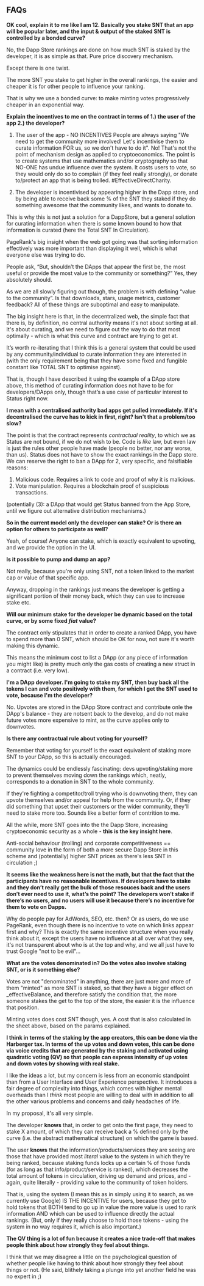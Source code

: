 ## FAQs

**OK cool, explain it to me like I am 12. Basically you stake SNT that an app will be popular later, and the input & output of the staked SNT is controlled by a bonded curve?**

No, the Dapp Store rankings are done on how much SNT is staked by the developer, it is as simple as that. Pure price discovery mechanism.

Except there is one twist.

The more SNT you stake to get higher in the overall rankings, the easier and cheaper it is for other people to influence your ranking.

That is why we use a bonded curve: to make minting votes progressively cheaper in an exponential way.

**Explain the incentives to me on the contract in terms of 1.) the user of the app 2.) the developer?**

1. The user of the app - NO INCENTIVES People are always saying "We need to get the community more involved! Let's incentivise them to curate information FOR us, so we don't have to do it".
No! That's not the point of mechanism design as applied to cryptoeconomics. The point is to create systems that use mathematics and/or cryptography so that NO-ONE has undue influence over the system.
It costs users to vote, so they would only do so to complain (if they feel really strongly), or donate to/protect an app that is being trolled. #EffectiveDirectCharity.

2. The developer is incentivised by appearing higher in the Dapp store, and by being able to receive back some % of the SNT they staked if they do something awesome that the community likes, and wants to donate to.

This is why this is not just a solution for a DappStore, but a general solution for curating information when there is some known bound to how that information is curated (here the Total SNT In Circulation).

PageRank's big insight when the web got going was that sorting information effectively was more important than displaying it well, which is what everyone else was trying to do. 

People ask, “But, shouldn’t the DApps that appear the first be, the most useful or provide the most value to the community or something?” Yes, they absolutely should.

As we are all slowly figuring out though, the problem is with defining “value to the community”. Is that downloads, stars, usage metrics, customer feedback? All of these things are suboptimal and easy to manipulate.

The big insight here is that, in the decentralized web, the simple fact that there is, by definition, no central authority means it's not about sorting at all. 
It's about curating, and we need to figure out the way to do that most optimally - which is what this curve and contract are trying to get at.

It’s worth re-iterating that I think this is a general system that could be used by any community/individual to curate information they are interested in (with the only requirement being that they have some fixed and fungible constant like TOTAL SNT to optimise against).

That is, though I have described it using the example of a DApp store above, this method of curating information does not have to be for developers/DApps only, though that’s a use case of particular interest to Status right now.

**I mean with a centralised authority bad apps get pulled immediately. If it's decentralised the curve has to kick in first, right? Isn't that a problem/too slow?**

The point is that the contract represents *contractual reality*, to which we as Status are not bound, if we do not wish to be. 
Code is *like* law, but even law is just the rules other people have made (people no better, nor any worse, than us).
Status does not have to show the exact rankings in the Dapp store. We can reserve the right to ban a DApp for 2, very specific, and falsifiable reasons:

1. Malicious code. Requires a link to code and proof of why it is malicious.
2. Vote manipulation. Requires a blockchain proof of suspicious transactions.

(potentially (3): a DApp that would get Status banned from the App Store, until we figure out alternative distribution mechanisms.)

**So in the current model only the developer can stake? Or is there an option for others to participate as well?**

Yeah, of course! Anyone can stake, which is exactly equivalent to upvoting, and we provide the option in the UI. 

**Is it possible to pump and dump an app?**

Not really, because you're only using SNT, not a token linked to the market cap or value of that specific app.

Anyway, dropping in the rankings just means the developer is getting a significant portion of their money back, which they can use to increase stake etc.

**Will our minimum stake for the developer be dynamic based on the total curve, or by some fixed _fiat_ value?**

The contract only stipulates that in order to create a ranked DApp, you have to spend more than 0 SNT, which should be OK for now, not sure it's worth making this dynamic.

This means the minimum cost to list a DApp (or any piece of information you might like) is pretty much only the gas costs of creating a new struct in a contract (i.e. very low).

**I'm a DApp developer. I'm going to stake my SNT, then buy back all the tokens I can and vote positively with them, for which I get the SNT used to vote, because I'm the developer?**

No. Upvotes are stored in the DApp Store contract and contribute onle the DApp's balance - they are notsent back to the develop, and do not make future votes more expensive to mint, as the curve applies only to downvotes.

**Is there any contractual rule about voting for yourself?**

Remember that voting for yourself is the exact equivalent of staking more SNT to your DApp, so this is actually encouraged.

The dynamics could be endlessly fascinating: devs upvoting/staking more to prevent themselves moving down the rankings which, neatly, corresponds to a donation in SNT to the whole community. 

If they're fighting a competitor/troll trying who is downvoting them, they can upvote themselves and/or appeal for help from the community. Or, if they did something that upset their customers or the wider community, they'll need to stake more too. Sounds like a better form of contrition to me. 

All the while, more SNT goes into the the Dapp Store, increasing cryptoeconomic security as a whole - **this is the key insight here**.

Anti-social behaviour (trolling) and corporate competitiveness == community love in the form of both a more secure Dapp Store in this scheme and (potentially) higher SNT prices as there's less SNT in circulation ;)

**It seems like the weakness here is not the math, but that the fact that the participants have no reasonable incentives. If developers have to stake and they don’t really get the bulk of those resouces back and the users don’t ever need to use it, what’s the point? The developers won’t stake if there’s no users, and no users will use it because there’s no incentive for them to vote on Dapps.**

Why do people pay for AdWords, SEO, etc. then? Or as users, do we use PageRank, even though there is no incentive to vote on which links appear first and why? This is exactly the same incentive structure when you really think about it, except the users have no influence at all over what they see, it's not transparent about who is at the top and why, and we all just have to trust Google "not to be evil"...

**What are the votes denominated in? Do the votes also involve staking SNT, or is it something else?**

Votes are not "denominated" in anything, there are just more and more of them "minted" as more SNT is staked, so that they have a bigger effect on _effectiveBalance, and therefore satisfy the condition that, the more someone stakes the get to the top of the store, the easier it is the influence that position.

Minting votes does cost SNT though, yes. A cost that is also calculated in the sheet above, based on the params explained.

**I think in terms of the staking by the app creators, this can be done via the Harberger tax. In terms of the up votes and down votes, this can be done via voice credits that are generated by the staking and activated using quadratic voting (QV) so that people can express intensity of up votes and down votes by showing with real stake.**

I like the ideas a lot, but my concern is less from an economic standpoint than from a User Interface and User Experience perspective. It introduces a fair degree of complexity into things, which comes with higher mental overheads than I _think_ most people are willing to deal with in addition to all the other various problems and concerns and daily headaches of life.

In my proposal, it's all very simple.

The developer **knows** that, in order to get onto the first page, they need to stake X amount, of which they can receive back a % defined only by the curve (i.e. the abstract mathematical structure) on which the game is based. 

The user **knows** that the information/products/services they are seeing are those that have provided most *literal* value to the system in which they're being ranked, because staking funds locks up a certain % of those funds (for as long as that info/product/service is ranked), which decreases the total amount of tokens in circulation, driving up demand and prices, and - again, quite literally - providing value to the community of token holders.

That is, using the system (I mean this as in simply using it to search, as we currently use Google) IS THE INCENTIVE for users, because they get to hold tokens that BOTH tend to go up in value the more value is used to rank information AND which can be used to influence directly the actual rankings. (But, only if they really choose to hold those tokens - using the system in no way requires it, which is also important.)

**The QV thing is a lot of fun because it creates a nice trade-off that makes people think about how strongly they feel about things.**

I think that we may disagree a little on the psychological question of whether people like having to think about how strongly they feel about things or not. (He said, blithely taking a plunge into yet another field he was no expert in ;)